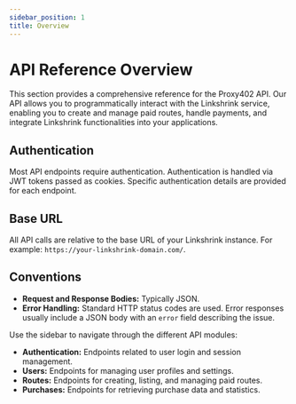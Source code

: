 ```yaml
---
sidebar_position: 1
title: Overview
---
```


# API Reference Overview

This section provides a comprehensive reference for the Proxy402 API. Our API allows you to programmatically interact with the Linkshrink service, enabling you to create and manage paid routes, handle payments, and integrate Linkshrink functionalities into your applications.

## Authentication

Most API endpoints require authentication. Authentication is handled via JWT tokens passed as cookies. Specific authentication details are provided for each endpoint.

## Base URL

All API calls are relative to the base URL of your Linkshrink instance. For example: `https://your-linkshrink-domain.com/`.

## Conventions

-   **Request and Response Bodies:** Typically JSON.
-   **Error Handling:** Standard HTTP status codes are used. Error responses usually include a JSON body with an `error` field describing the issue.

Use the sidebar to navigate through the different API modules:
-   **Authentication:** Endpoints related to user login and session management.
-   **Users:** Endpoints for managing user profiles and settings.
-   **Routes:** Endpoints for creating, listing, and managing paid routes.
-   **Purchases:** Endpoints for retrieving purchase data and statistics. 
